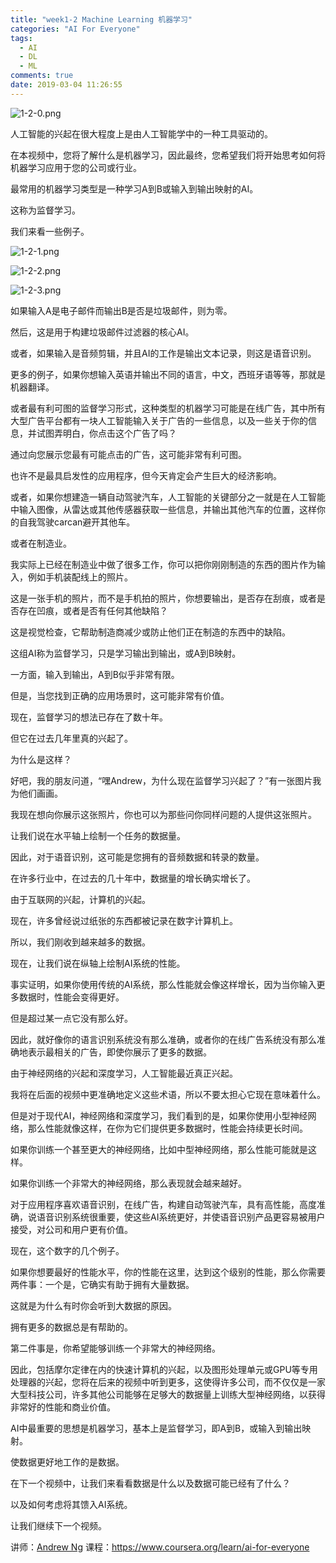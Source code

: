 ```yaml
---
title: "week1-2 Machine Learning 机器学习"
categories: "AI For Everyone"
tags:
  - AI
  - DL
  - ML
comments: true
date: 2019-03-04 11:26:55
---
```


![1-2-0.png](https://upload-images.jianshu.io/upload_images/910914-da328347a3b0f5d5.png?imageMogr2/auto-orient/strip%7CimageView2/2/w/1240)

人工智能的兴起在很大程度上是由人工智能学中的一种工具驱动的。

在本视频中，您将了解什么是机器学习，因此最终，您希望我们将开始思考如何将机器学习应用于您的公司或行业。

最常用的机器学习类型是一种学习A到B或输入到输出映射的AI。

这称为监督学习。

我们来看一些例子。

<!--more-->

![1-2-1.png](https://upload-images.jianshu.io/upload_images/910914-63b04d26f0df08ff.png?imageMogr2/auto-orient/strip%7CimageView2/2/w/1240)

![1-2-2.png](https://upload-images.jianshu.io/upload_images/910914-1c605082bfe2793e.png?imageMogr2/auto-orient/strip%7CimageView2/2/w/1240)

![1-2-3.png](https://upload-images.jianshu.io/upload_images/910914-a9a47034fe49b2fb.png?imageMogr2/auto-orient/strip%7CimageView2/2/w/1240)

如果输入A是电子邮件而输出B是否是垃圾邮件，则为零。

然后，这是用于构建垃圾邮件过滤器的核心AI。

或者，如果输入是音频剪辑，并且AI的工作是输出文本记录，则这是语音识别。

更多的例子，如果你想输入英语并输出不同的语言，中文，西班牙语等等，那就是机器翻译。

或者最有利可图的监督学习形式，这种类型的机器学习可能是在线广告，其中所有大型广告平台都有一块人工智能输入关于广告的一些信息，以及一些关于你的信息，并试图弄明白，你点击这个广告了吗？

通过向您展示您最有可能点击的广告，这可能非常有利可图。

也许不是最具启发性的应用程序，但今天肯定会产生巨大的经济影响。

或者，如果你想建造一辆自动驾驶汽车，人工智能的关键部分之一就是在人工智能中输入图像，从雷达或其他传感器获取一些信息，并输出其他汽车的位置，这样你的自我驾驶carcan避开其他车。

或者在制造业。

我实际上已经在制造业中做了很多工作，你可以把你刚刚制造的东西的图片作为输入，例如手机装配线上的照片。

这是一张手机的照片，而不是手机拍的照片，你想要输出，是否存在刮痕，或者是否存在凹痕，或者是否有任何其他缺陷？

这是视觉检查，它帮助制造商减少或防止他们正在制造的东西中的缺陷。

这组AI称为监督学习，只是学习输出到输出，或A到B映射。

一方面，输入到输出，A到B似乎非常有限。

但是，当您找到正确的应用场景时，这可能非常有价值。

现在，监督学习的想法已存在了数十年。

但它在过去几年里真的兴起了。

为什么是这样？

好吧，我的朋友问道，“嘿Andrew，为什么现在监督学习兴起了？”有一张图片我为他们画画。

我现在想向你展示这张照片，你也可以为那些问你同样问题的人提供这张照片。

让我们说在水平轴上绘制一个任务的数据量。

因此，对于语音识别，这可能是您拥有的音频数据和转录的数量。

在许多行业中，在过去的几十年中，数据量的增长确实增长了。

由于互联网的兴起，计算机的兴起。

现在，许多曾经说过纸张的东西都被记录在数字计算机上。

所以，我们刚收到越来越多的数据。

现在，让我们说在纵轴上绘制AI系统的性能。

事实证明，如果你使用传统的AI系统，那么性能就会像这样增长，因为当你输入更多数据时，性能会变得更好。

但是超过某一点它没有那么好。

因此，就好像你的语言识别系统没有那么准确，或者你的在线广告系统没有那么准确地表示最相关的广告，即使你展示了更多的数据。

由于神经网络的兴起和深度学习，人工智能最近真正兴起。

我将在后面的视频中更准确地定义这些术语，所以不要太担心它现在意味着什么。

但是对于现代AI，神经网络和深度学习，我们看到的是，如果你使用小型神经网络，那么性能就像这样，在你为它们提供更多数据时，性能会持续更长时间。

如果你训练一个甚至更大的神经网络，比如中型神经网络，那么性能可能就是这样。

如果你训练一个非常大的神经网络，那么表现就会越来越好。

对于应用程序喜欢语音识别，在线广告，构建自动驾驶汽车，具有高性能，高度准确，说语音识别系统很重要，使这些AI系统更好，并使语音识别产品更容易被用户接受，对公司和用户更有价值。

现在，这个数字的几个例子。

如果你想要最好的性能水平，你的性能在这里，达到这个级别的性能，那么你需要两件事：一个是，它确实有助于拥有大量数据。

这就是为什么有时你会听到大数据的原因。

拥有更多的数据总是有帮助的。

第二件事是，你希望能够训练一个非常大的神经网络。

因此，包括摩尔定律在内的快速计算机的兴起，以及图形处理单元或GPU等专用处理器的兴起，您将在后来的视频中听到更多，这使得许多公司，而不仅仅是一家大型科技公司，许多其他公司能够在足够大的数据量上训练大型神经网络，以获得非常好的性能和商业价值。

AI中最重要的思想是机器学习，基本上是监督学习，即A到B，或输入到输出映射。

使数据更好地工作的是数据。

在下一个视频中，让我们来看看数据是什么以及数据可能已经有了什么？

以及如何考虑将其馈入AI系统。

让我们继续下一个视频。

讲师：[Andrew Ng](https://www.coursera.org/instructor/andrewng)
课程：<https://www.coursera.org/learn/ai-for-everyone>

